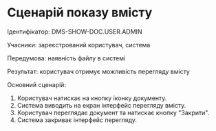 # Сценарій показу вмісту

Ідентифікатор: DMS-SHOW-DOC.USER.ADMIN

Учасники: зареєстрований користувач, система

Передумова: наявність файлу в системі

Результат: користувач отримує можливість перегляду вмісту

Основний сценарій:
   1. Користувач натискає на кнопку іконку документу.
   2. Система виводить на екран інтерфейс перегляду вмісту.
   3. Користувач переглядає документ та натискає кнопку "Закрити".
   4. Система закриває інтерфейс перегляду.
